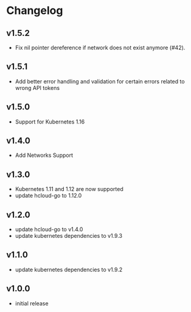 Changelog
=========

v1.5.2
------

* Fix nil pointer dereference if network does not exist anymore (#42).

v1.5.1
------
* Add better error handling and validation for certain errors related to wrong API tokens

v1.5.0
------
* Support for Kubernetes 1.16

v1.4.0
------
* Add Networks Support

v1.3.0
------
* Kubernetes 1.11 and 1.12 are now supported
* update hcloud-go to 1.12.0

v1.2.0
------

* update hcloud-go to v1.4.0
* update kubernetes dependencies to v1.9.3

v1.1.0
------

* update kubernetes dependencies to v1.9.2

v1.0.0
------

* initial release
